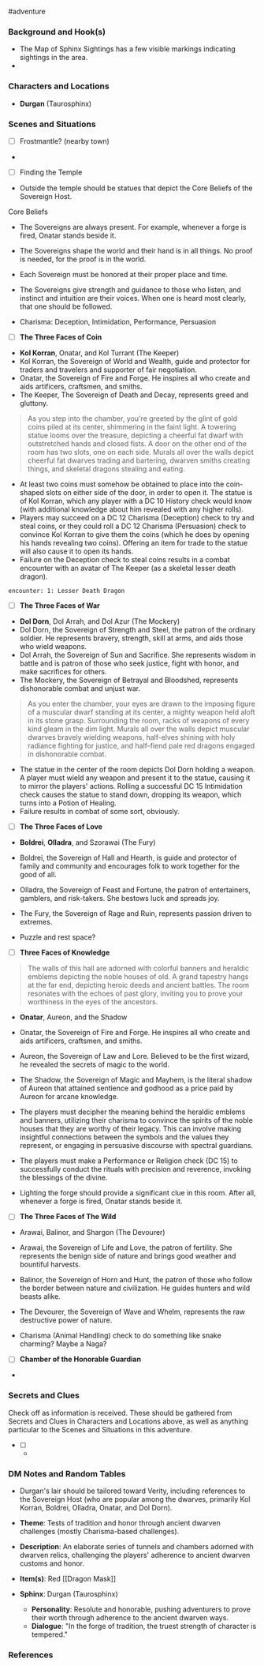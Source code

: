  #adventure 

### Background and Hook(s)

* The Map of Sphinx Sightings has a few visible markings indicating sightings in the area.
* 

### Characters and Locations

* **Durgan** (Taurosphinx)

### Scenes and Situations

 - [ ]  Frostmantle? (nearby town)

* 

 - [ ]  Finding the Temple

* Outside the temple should be statues that depict the Core Beliefs of the Sovereign Host.

Core Beliefs
* The Sovereigns are always present. For example, whenever a forge is fired, Onatar stands beside it.
* The Sovereigns shape the world and their hand is in all things. No proof is needed, for the proof is in the world.
* Each Sovereign must be honored at their proper place and time.
* The Sovereigns give strength and guidance to those who listen, and instinct and intuition are their voices. When one is heard most clearly, that one should be followed.

* Charisma: Deception, Intimidation, Performance, Persuasion

 - [ ]  **The Three Faces of Coin**

* **Kol Korran**, Onatar, and Kol Turrant (The Keeper)
* Kol Korran, the Sovereign of World and Wealth, guide and protector for traders and travelers and supporter of fair negotiation.
* Onatar, the Sovereign of Fire and Forge. He inspires all who create and aids artificers, craftsmen, and smiths.
* The Keeper, The Sovereign of Death and Decay, represents greed and gluttony.

>As you step into the chamber, you're greeted by the glint of gold coins piled at its center, shimmering in the faint light. A towering statue looms over the treasure, depicting a cheerful fat dwarf with outstretched hands and closed fists. A door on the other end of the room has two slots, one on each side. Murals all over the walls depict cheerful fat dwarves trading and bartering, dwarven smiths creating things, and skeletal dragons stealing and eating.

* At least two coins must somehow be obtained to place into the coin-shaped slots on either side of the door, in order to open it. The statue is of Kol Korran, which any player with a DC 10 History check would know (with additional knowledge about him revealed with any higher rolls).
* Players may succeed on a DC 12 Charisma (Deception) check to try and steal coins, or they could roll a DC 12 Charisma (Persuasion) check to convince Kol Korran to give them the coins (which he does by opening his hands revealing two coins). Offering an item for trade to the statue will also cause it to open its hands.
* Failure on the Deception check to steal coins results in a combat encounter with an avatar of The Keeper (as a skeletal lesser death dragon).

`encounter: 1: Lesser Death Dragon`

 - [ ]  **The Three Faces of War**

* **Dol Dorn**, Dol Arrah, and Dol Azur (The Mockery)
* Dol Dorn, the Sovereign of Strength and Steel, the patron of the ordinary soldier. He represents bravery, strength, skill at arms, and aids those who wield weapons.
* Dol Arrah, the Sovereign of Sun and Sacrifice. She represents wisdom in battle and is patron of those who seek justice, fight with honor, and make sacrifices for others.
* The Mockery, the Sovereign of Betrayal and Bloodshed, represents dishonorable combat and unjust war.

>As you enter the chamber, your eyes are drawn to the imposing figure of a muscular dwarf standing at its center, a mighty weapon held aloft in its stone grasp. Surrounding the room, racks of weapons of every kind gleam in the dim light. Murals all over the walls depict muscular dwarves bravely wielding weapons, half-elves shining with holy radiance fighting for justice, and half-fiend pale red dragons engaged in dishonorable combat.

* The statue in the center of the room depicts Dol Dorn holding a weapon. A player must wield any weapon and present it to the statue, causing it to mirror the players' actions. Rolling a successful DC 15 Intimidation check causes the statue to stand down, dropping its weapon, which turns into a Potion of Healing.
* Failure results in combat of some sort, obviously.

 - [ ]  **The Three Faces of Love**

* **Boldrei**, **Olladra**, and Szorawai (The Fury)
* Boldrei, the Sovereign of Hall and Hearth, is guide and protector of family and community and encourages folk to work together for the good of all.
* Olladra, the Sovereign of Feast and Fortune, the patron of entertainers, gamblers, and risk-takers. She bestows luck and spreads joy.
* The Fury, the Sovereign of Rage and Ruin, represents passion driven to extremes.

* Puzzle and rest space?

 - [ ]  **Three Faces of Knowledge**

>The walls of this hall are adorned with colorful banners and heraldic emblems depicting the noble houses of old. A grand tapestry hangs at the far end, depicting heroic deeds and ancient battles. The room resonates with the echoes of past glory, inviting you to prove your worthiness in the eyes of the ancestors.

* **Onatar**, Aureon, and the Shadow
* Onatar, the Sovereign of Fire and Forge. He inspires all who create and aids artificers, craftsmen, and smiths.
* Aureon, the Sovereign of Law and Lore. Believed to be the first wizard, he revealed the secrets of magic to the world.
* The Shadow, the Sovereign of Magic and Mayhem, is the literal shadow of Aureon that attained sentience and godhood as a price paid by Aureon for arcane knowledge.

* The players must decipher the meaning behind the heraldic emblems and banners, utilizing their charisma to convince the spirits of the noble houses that they are worthy of their legacy. This can involve making insightful connections between the symbols and the values they represent, or engaging in persuasive discourse with spectral guardians.
* The players must make a Performance or Religion check (DC 15) to successfully conduct the rituals with precision and reverence, invoking the blessings of the divine.
* Lighting the forge should provide a significant clue in this room. After all, whenever a forge is fired, Onatar stands beside it.

 - [ ]  **The Three Faces of The Wild**

* Arawai, Balinor, and Shargon (The Devourer)
* Arawai, the Sovereign of Life and Love, the patron of fertility. She represents the benign side of nature and brings good weather and bountiful harvests.
* Balinor, the Sovereign of Horn and Hunt, the patron of those who follow the border between nature and civilization. He guides hunters and wild beasts alike.
* The Devourer, the Sovereign of Wave and Whelm, represents the raw destructive power of nature.

* Charisma (Animal Handling) check to do something like snake charming? Maybe a Naga?

 - [ ]  **Chamber of the Honorable Guardian**

* 

### Secrets and Clues
Check off as information is received. These should be gathered from Secrets and Clues in Characters and Locations above, as well as anything particular to the Scenes and Situations in this adventure.

 - [ ] -

### DM Notes and Random Tables

* Durgan's lair should be tailored toward Verity, including references to the Sovereign Host (who are popular among the dwarves, primarily Kol Korran, Boldrei, Olladra, Onatar, and Dol Dorn).

* **Theme**: Tests of tradition and honor through ancient dwarven challenges (mostly Charisma-based challenges).
* **Description**: An elaborate series of tunnels and chambers adorned with dwarven relics, challenging the players' adherence to ancient dwarven customs and honor.
* **Item(s)**: Red [[Dragon Mask]]
* **Sphinx**: Durgan (Taurosphinx)
	* **Personality**: Resolute and honorable, pushing adventurers to prove their worth through adherence to the ancient dwarven ways.
	* **Dialogue**: "In the forge of tradition, the truest strength of character is tempered."

### References

